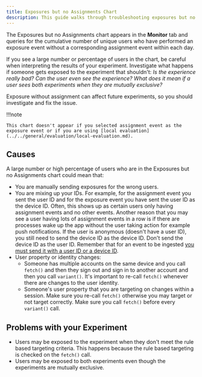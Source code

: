 ```yaml
---
title: Exposures but no Assignments Chart
description: This guide walks through troubleshooting exposures but no assignments.
---
```


The Exposures but no Assignments chart appears in the **Monitor** tab and queries for the cumulative number of unique users who have performed an exposure event without a corresponding assignment event within each day. 

If you see a large number or percentage of users in the chart, be careful when interpreting the results of your experiment. Investigate what happens if someone gets exposed to the experiment that shouldn't: *Is the experience really bad?* *Can the user even see the experience?* *What does it mean if a user sees both experiments when they are mutually exclusive?* 

Exposure without assignment can affect future experiments, so you should investigate and fix the issue. 

!!!note

    This chart doesn't appear if you selected assignment event as the exposure event or if you are using [local evaluation](../../general/evaluation/local-evaluation.md). 

## Causes

A large number or high percentage of users who are in the Exposures but no Assignments chart could mean that:

- You are manually sending exposures for the wrong users.
- You are mixing up your IDs. For example, for the assignment event you sent the user ID and for the exposure event you have sent the user ID as the device ID. Often, this shows up as certain users only having assignment events and no other events. Another reason that you may see a user having lots of assignment events in a row is if there are processes wake up the app without the user taking action for example push notifications. If the user is anonymous (doesn't have a user ID), you still need to send the device ID as the device ID. Don't send the device ID as the user ID. Remember that for an event to be ingested [you must send it with a user ID or a device ID](/../analytics/apis/http-v2-api/#device-ids-and-user-ids-minimum-length). 
- User property or identity changes:
    - Someone has multiple accounts on the same device and you call `fetch()` and then they sign out and sign in to another account and then you call `variant()`. It's important to re-call `fetch()` whenever there are changes to the user identity. 
    - Someone's user property that you are targeting on changes within a session. Make sure you re-call `fetch()` otherwise you may target or not target correctly. Make sure you call `fetch()` before every `variant()` call. 

## Problems with your Experiment

- Users may be exposed to the experiment when they don't meet the rule based targeting criteria. This happens because the rule based targeting is checked on the `fetch()` call.
- Users may be exposed to both experiments even though the experiments are mutually exclusive.